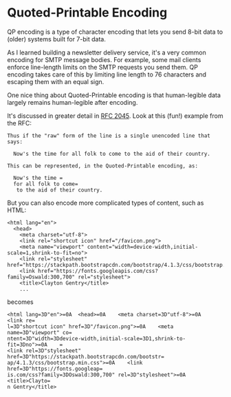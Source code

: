 # Quoted-Printable Encoding

QP encoding is a type of character encoding that lets you send 8-bit data to (older) systems built for 7-bit data.

As I learned building a newsletter delivery service, it's a very common encoding for SMTP message bodies. For example, some mail clients enforce line-length limits on the SMTP requests you send them. QP encoding takes care of this by limiting line length to 76 characters and escaping them with an equal sign.

One nice thing about Quoted-Printable encoding is that human-legible data largely remains human-legible after encoding.

It's discussed in greater detail in [RFC 2045](https://www.ietf.org/rfc/rfc2045.txt). Look at this (fun!) example from the RFC:

```
Thus if the "raw" form of the line is a single unencoded line that
says:

  Now's the time for all folk to come to the aid of their country.

This can be represented, in the Quoted-Printable encoding, as:

  Now's the time =
  for all folk to come=
   to the aid of their country.
 ```

But you can also encode more complicated types of content, such as HTML:

```
<html lang="en">
  <head>
    <meta charset="utf-8">
    <link rel="shortcut icon" href="/favicon.png">
    <meta name="viewport" content="width=device-width,initial-scale=1,shrink-to-fit=no">
    <link rel="stylesheet" href="https://stackpath.bootstrapcdn.com/bootstrap/4.1.3/css/bootstrap.min.css">
    <link href="https://fonts.googleapis.com/css?family=Oswald:300,700" rel="stylesheet">
    <title>Clayton Gentry</title>
    ...
```

becomes
```
<html lang=3D"en">=0A  <head>=0A    <meta charset=3D"utf-8">=0A    <link re=
l=3D"shortcut icon" href=3D"/favicon.png">=0A    <meta name=3D"viewport" co=
ntent=3D"width=3Ddevice-width,initial-scale=3D1,shrink-to-fit=3Dno">=0A    =
<link rel=3D"stylesheet" href=3D"https://stackpath.bootstrapcdn.com/bootstr=
ap/4.1.3/css/bootstrap.min.css">=0A    <link href=3D"https://fonts.googleap=
is.com/css?family=3DOswald:300,700" rel=3D"stylesheet">=0A    <title>Clayto=
n Gentry</title>
```
